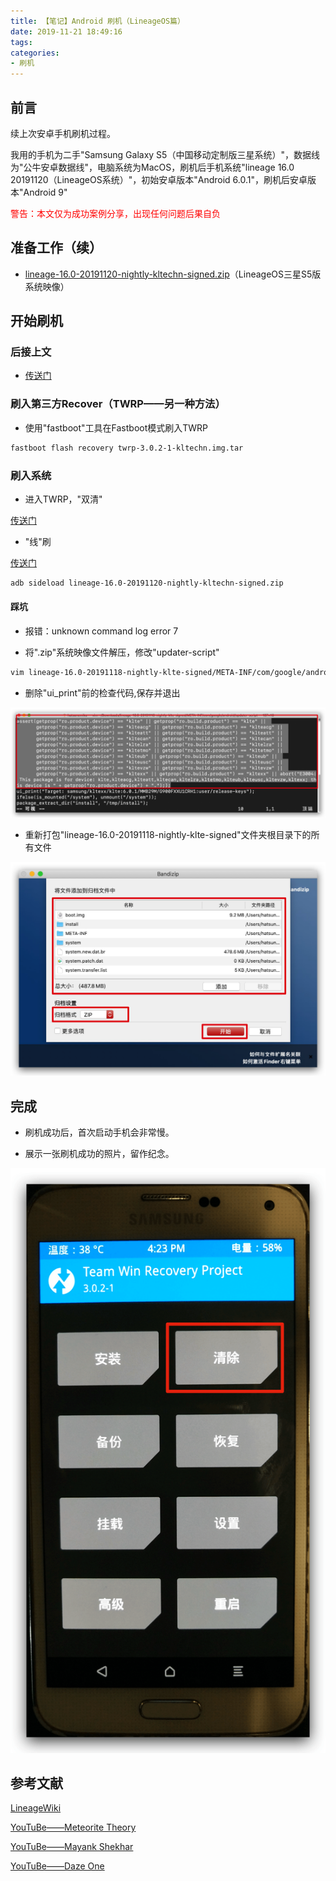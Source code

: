```yaml
---
title: 【笔记】Android 刷机（LineageOS篇）
date: 2019-11-21 18:49:16
tags:
categories:
- 刷机
---
```


## 前言

续上次安卓手机刷机过程。

我用的手机为二手"Samsung Galaxy S5（中国移动定制版三星系统）"，数据线为"公牛安卓数据线"，电脑系统为MacOS，刷机后手机系统"lineage 16.0 20191120（LineageOS系统）"，初始安卓版本"Android 6.0.1"，刷机后安卓版本"Android 9"

<!-- more -->

<font color="red">警告：本文仅为成功案例分享，出现任何问题后果自负</font>

## 准备工作（续）

- [lineage-16.0-20191120-nightly-kltechn-signed.zip](https://download.lineageos.org/kltechn)（LineageOS三星S5版系统映像）

## 开始刷机

### 后接上文

- [传送门](https://feiju12138.github.io/2019/11/20/Android-刷机_1/)

### 刷入第三方Recover（TWRP——另一种方法）

- 使用"fastboot"工具在Fastboot模式刷入TWRP

``` bash
fastboot flash recovery twrp-3.0.2-1-kltechn.img.tar
```

### 刷入系统

- 进入TWRP，"双清"

[传送门](https://feiju12138.github.io/2019/11/20/Android刷机_1/#“双清”)

- "线"刷

[传送门](https://feiju12138.github.io/2019/11/20/Android刷机_1/#“线”刷)

``` bash
adb sideload lineage-16.0-20191120-nightly-kltechn-signed.zip
```

#### 踩坑

- 报错：unknown command log error 7

- 将".zip"系统映像文件解压，修改"updater-script"

``` bash
vim lineage-16.0-20191118-nightly-klte-signed/META-INF/com/google/android/updater-script
```

- 删除"ui_print"前的检查代码,保存并退出

![01.png](/images/20191121184916/01.png)

- 重新打包"lineage-16.0-20191118-nightly-klte-signed"文件夹根目录下的所有文件

![02.png](/images/20191121184916/02.png)

## 完成

- 刷机成功后，首次启动手机会非常慢。

- 展示一张刷机成功的照片，留作纪念。

![03.png](/images/20191121184916/03.png)

## 参考文献

[LineageWiki](https://wiki.lineageos.org/devices/klte)

[YouTuBe——Meteorite Theory](https://www.youtube.com/watch?v=Q6F1AlWRIs0)

[YouTuBe——Mayank Shekhar](https://www.youtube.com/watch?v=h5Kp_jybnjQ)

[YouTuBe——Daze One](https://www.youtube.com/watch?v=E9rvOJemsAc)

